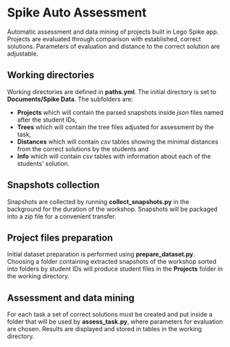 
# Spike Auto Assessment
Automatic assessment and data mining of projects built in Lego Spike app. Projects are evaluated through comparison with established, correct solutions. Parameters of evaluation and distance to the correct solution are adjustable. 
## Working directories 
Working directories are defined in **paths.yml**. The initial directory is set to **Documents/Spike Data**. The subfolders are:

 - **Projects** which will contain the parsed snapshots inside *json* files named after the student IDs,
 - **Trees** which will contain the tree files adjusted for assessment by the task,
 - **Distances** which will contain *csv* tables showing the minimal distances from the correct solutions by the students and 
 - **Info** which will contain *csv* tables with information about each of the students' solution.

## Snapshots collection
Snapshots are collected by running **collect_snapshots.py** in the background for the duration of the workshop. Snapshots will be packaged into a zip file for a convenient transfer.
## Project files preparation
Initial dataset preparation is performed using **prepare_dataset.py**. Choosing a folder containing extracted snapshots of the workshop sorted into folders by student IDs will produce student files in the **Projects** folder in the working directory. 
## Assessment and data mining
For each task a set of correct solutions must be created and put inside a folder that will be used by **assess_task.py**, where parameters for evaluation are chosen. Results are displayed and stored in tables in the working directory.
